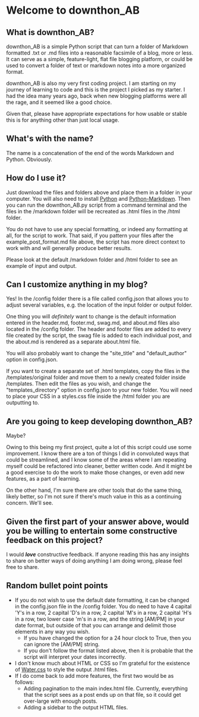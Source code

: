 # Welcome to downthon_AB

## What is downthon_AB?

downthon_AB is a simple Python script that can turn a folder of Markdown formatted .txt or .md files into a reasonable facsimile of a blog, more or less. It can serve as a simple, feature-light, flat file blogging platform, or could be used to convert a folder of text or markdown notes into a more organized format.

downthon_AB is also my very first coding project. I am starting on my journey of learning to code and this is the project I picked as my starter. I had the idea many years ago, back when new blogging platforms were all the rage, and it seemed like a good choice.

Given that, please have appropriate expectations for how usable or stable this is for anything other than just local usage.

## What's with the name?

The name is a concatenation of the end of the words Markdown and Python. Obviously.

## How do I use it?

Just download the files and folders above and place them in a folder in your computer. You will also need to install [Python](https://www.python.org/) and [Python-Markdown](https://python-markdown.github.io/). Then you can run the downthon_AB.py script from a command terminal and the files in the /markdown folder will be recreated as .html files in the /html folder.

You do not have to use any special formatting, or indeed any formatting at all, for the script to work. That said, if you pattern your files after the example_post_format.md file above, the script has more direct context to work with and will generally produce better results.

Please look at the default /markdown folder and /html folder to see an example of input and output.

## Can I customize anything in my blog?

Yes! In the /config folder there is a file called config.json that allows you to adjust several variables, e.g. the location of the input folder or output folder.

One thing you will _definitely_ want to change is the default information entered in the header.md, footer.md, swag.md, and about.md files also located in the /config folder. The header and footer files are added to every file created by the script, the swag file is added to each individual post, and the about.md is rendered as a separate about.html file.

You will also probably want to change the "site_title" and "default_author" option in config.json.

If you want to create a separate set of .html templates, copy the files in the /templates/original folder and move them to a newly created folder inside /templates. Then edit the files as you wish, and change the "templates_directory" option in config.json to your new folder. You will need to place your CSS in a styles.css file inside the /html folder you are outputting to.

## Are you going to keep developing downthon_AB?

Maybe?

Owing to this being my first project, quite a lot of this script could use some improvement. I know there are a ton of things I did in convoluted ways that could be streamlined, and I know some of the areas where I am repeating myself could be refactored into cleaner, better written code. And it might be a good exercise to do the work to make those changes, or even add new features, as a part of learning.

On the other hand, I'm sure there are other tools that do the same thing, likely better, so I'm not sure if there's much value in this as a continuing concern. We'll see.

## Given the first part of your answer above, would you be willing to entertain some constructive feedback on this project?

I would _**love**_ constructive feedback. If anyone reading this has any insights to share on better ways of doing anything I am doing wrong, please feel free to share.

## Random bullet point points

* If you do not wish to use the default date formatting, it can be changed in the config.json file in the /config folder. You do need to have 4 capital 'Y's in a row, 2 capital 'D's in a row, 2 capital 'M's in a row, 2 capital 'H's in a row, two lower case 'm's in a row, and the string [AM/PM] in your date format, but outside of that you can arrange and delimit those elements in any way you wish.
  * If you have changed the option for a 24 hour clock to True, then you can ignore the [AM/PM] string.
  * If you don't follow the format listed above, then it is probable that the script will interpret your dates incorrectly.
* I don't know much about HTML or CSS so I'm grateful for the existence of [Water.css](https://watercss.kognise.dev/) to style the output .html files.
* If I do come back to add more features, the first two would be as follows:
  * Adding pagination to the main index.html file. Currently, everything that the script sees as a post ends up on that file, so it could get over-large with enough posts.
  * Adding a sidebar to the output HTML files.
